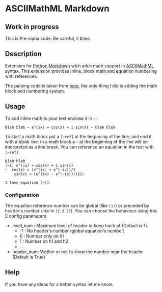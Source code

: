 ASCIIMathML Markdown
====================

Work in progress
-----------------
This is Pre-alpha code. Be careful, it bites. 

Description
-----------
Extension for [Python Markdown][python-markdown] wich adds math support in [ASCIIMathML][] syntax. 
This extension provides inline, block math and equation numbering with references.

The parsing code is taken from [here][python-asciimathml], the only thing I did is adding the math block and numbering system.

Usage
------
To add inline math to your text enclose it in `~` :
    
    blah blah ~ e^(ix) = cos(x) + i sin(x) ~ blah blah

To start a math block put a `[~ref]` at the beginning of the line, and end it with a blank line.
In a math block a `~` at the beginning of the line will be interpreted as a line break.
You can reference an equation in the text with `[~ref]`:

    blah blah
    [~1] e^(ix) = cos(x) + i sin(x)
    ~  cos(x) = (e^(ix) + e^(-ix))/2
        sin(x) = (e^(ix) - e^(-ix))/(2i)

    I love equation [~1].

### Configuration ###

The equation reference number can be global (like `(1)`) or preceded by header's number (like in `(1.2.3)`).
You can choose the behaviour using this 2 config parameters:

- level_num : Maximum level of header to keep track of (Default is 1).
    * -1 : No header's number (global equation's number)
    * 0 : Number only on h1
    * 1 : Number on h1 and h2
    * ...
- header_num: Wether or not to show the number near the header (Default is True)

Help
----
If you have any ideas for a better syntax let me know.

[ASCIIMathML]: http://www1.chapman.edu/~jipsen/mathml/asciimath.html
[python-markdown]:https://pypi.python.org/pypi/Markdown
[python-asciimathml]: https://github.com/favalex/python-asciimathml

